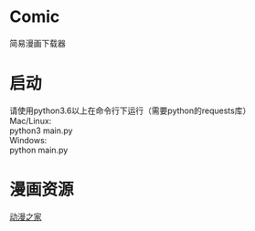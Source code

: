 # Comic
简易漫画下载器
# 启动
请使用python3.6以上在命令行下运行（需要python的requests库）  
Mac/Linux:  
python3 main.py  
Windows:  
python main.py
# 漫画资源
[动漫之家](http://www.dmzj.com/)
